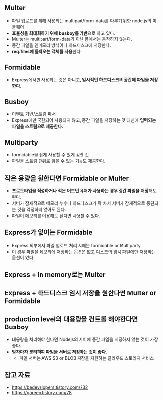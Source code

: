 ## Multer

- 파일 업로드를 위해 사용되는 multipart/form-data를 다루기 위한 node.js의 미들웨어
- **효율성을 최대화하기 위해 busboy를 기반**으로 하고 있다.
- Multer는 multipart/form-data가 아닌 폼에서는 동작하지 않는다.
- 중간 파일을 인메모리 방식이나 하드디스크에 저장한다.
- **req.files에 들어오는 객체를 사용**한다.

## Formidable

- Express에서만 사용되는 것은 아니고, **일시적인 하드디스크의 공간에 파일을 저장한다.**

## Busboy

- 이벤트 기반/스트림 파서
- Express에만 국한되어 사용되지 않고, 중간 파일을 저장하는 것 대신에 **입력되는 파일을 스트림으로 제공한다.**

## Multiparty

- formidable을 쉽게 사용할 수 있게 감싼 것
- 파일을 스트림 단위로 읽을 수 있는 기능도 제공한다.

## 작은 용량을 원한다면 Formidable or Multer

- **프로토타입을 작성하거나 적은 어드민 유저가 사용하는 경우 중간 파일을 저장**해도 된다.
- 서버가 잠재적으로 메모리 누수나 하드디스크가 꽉 차서 서버가 잠재적으로 중단되는 것을 걱정하지 않아도 된다.
- 파일이 메모리를 이용해도 된다면 사용할 수 있다.

## Express가 없이는 Formidable

- Express 외부에서 파일 업로드 처리 시에는 formidable or Multiparty
- 이 경우 파일을 메모리에 저장하는 옵션은 없고 디스크의 임시 파일에만 저장하는 옵션이 있다.

## Express + In memory로는 Multer

## Express + 하드디스크 임시 저장을 원한다면 Multer or Formidable

## production level의 대용량을 컨트롤 해야한다면 Busboy

- 대용량을 처리해야 한다면 Nodejs의 서버에 중간 파일을 저장하지 않는 것이 가장 좋다.
- **받자마자 분리하여 파일을 서버로 저장하는 것이 좋다.**
    - 파일 서버는 AWS S3 or BLOB 저장을 지원하는 클라우드 스토리지 서비스

## 참고 자료

- https://bedevelopers.tistory.com/232
- https://gareen.tistory.com/78